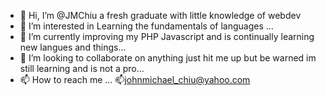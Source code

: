 - 👋 Hi, I’m @JMChiu a fresh graduate with little knowledge of webdev
- 👀 I’m interested in Learning the fundamentals of languages ...
- 🌱 I’m currently improving my PHP Javascript and is continually learning new langues and things...
- 💞️ I’m looking to collaborate on anything just hit me up but be warned im still learning and is not a pro...
- 📫 How to reach me ...
  📫johnmichael_chiu@yahoo.com
<!---
JMChiu/JMChiu is a ✨ special ✨ repository because its `README.md` (this file) appears on your GitHub profile.
You can click the Preview link to take a look at your changes.
--->
